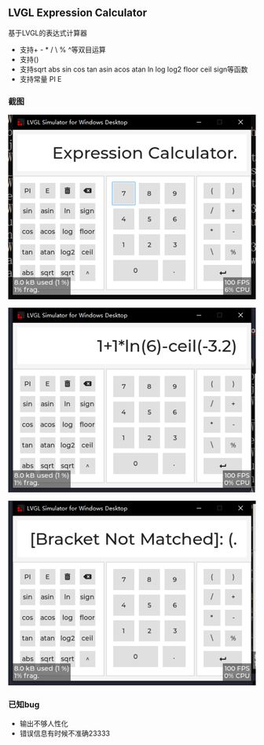 ## LVGL Expression Calculator

基于LVGL的表达式计算器

- 支持+ - * / \ % ^等双目运算
- 支持()
- 支持sqrt abs sin cos tan asin acos atan ln log log2 floor ceil sign等函数
- 支持常量 PI E

### 截图



![image-20220110115945828](https://github.com/W-Mai/ExpressionCalc_LVGL/blob/master/screenshot/image-20220110115945828.png)

![image-20220110120114117](https://github.com/W-Mai/ExpressionCalc_LVGL/blob/master/screenshot/image-20220110120114117.png)

![image-20220110120133994](https://github.com/W-Mai/ExpressionCalc_LVGL/blob/master/screenshot/image-20220110120133994.png)

### 已知bug
- 输出不够人性化
- 错误信息有时候不准确23333
